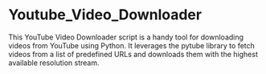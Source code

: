 # Youtube_Video_Downloader
This YouTube Video Downloader script is a handy tool for downloading videos from YouTube using Python. It leverages the pytube library to fetch videos from a list of predefined URLs and downloads them with the highest available resolution stream.
